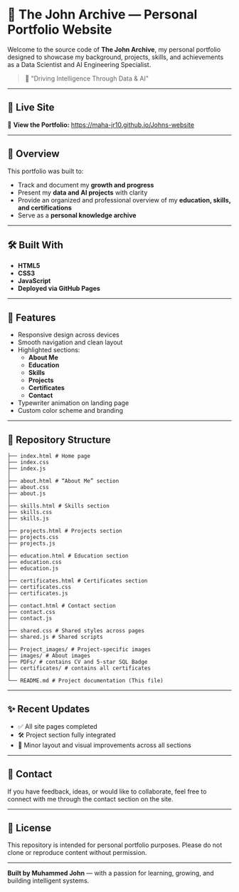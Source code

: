 
# 📁 The John Archive — Personal Portfolio Website

Welcome to the source code of **The John Archive**, my personal portfolio designed to showcase my background, projects, skills, and achievements as a Data Scientist and AI Engineering Specialist.

> 🧠 "Driving Intelligence Through Data & AI"

---

## 🔗 Live Site

📍 **View the Portfolio:** https://maha-jr10.github.io/Johns-website

---

## 📌 Overview

This portfolio was built to:

- Track and document my **growth and progress**
- Present my **data and AI projects** with clarity
- Provide an organized and professional overview of my **education, skills, and certifications**
- Serve as a **personal knowledge archive**

---

## 🛠️ Built With

- **HTML5**
- **CSS3**
- **JavaScript**
- **Deployed via GitHub Pages**

---

## 🚀 Features

- Responsive design across devices
- Smooth navigation and clean layout
- Highlighted sections:
  - **About Me**
  - **Education**
  - **Skills**
  - **Projects**
  - **Certificates**
  - **Contact**
- Typewriter animation on landing page
- Custom color scheme and branding

---

## 🧩 Repository Structure

```
├── index.html # Home page
├── index.css
├── index.js
│
├── about.html # “About Me” section
├── about.css
├── about.js
│
├── skills.html # Skills section
├── skills.css
├── skills.js
│
├── projects.html # Projects section
├── projects.css
├── projects.js
│
├── education.html # Education section
├── education.css
├── education.js
│
├── certificates.html # Certificates section
├── certificates.css
├── certificates.js
│
├── contact.html # Contact section
├── contact.css
├── contact.js
│
├── shared.css # Shared styles across pages
├── shared.js # Shared scripts
│
├── Project_images/ # Project-specific images
├── images/ # About images
├── PDFs/ # contains CV and 5-star SQL Badge
├── certificates/ # contains all certificates
│
└── README.md # Project documentation (This file)

```

---

## ✨ Recent Updates

- ✅ All site pages completed
- 🛠️ Project section fully integrated
- 🎨 Minor layout and visual improvements across all sections

---

## 📩 Contact

If you have feedback, ideas, or would like to collaborate, feel free to connect with me through the contact section on the site.

---

## 📜 License

This repository is intended for personal portfolio purposes. Please do not clone or reproduce content without permission.

---

**Built by Muhammed John** — with a passion for learning, growing, and building intelligent systems.
